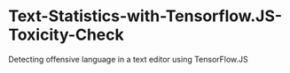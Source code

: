 # Text-Statistics-with-Tensorflow.JS-Toxicity-Check
Detecting offensive language in a text editor using TensorFlow.JS
